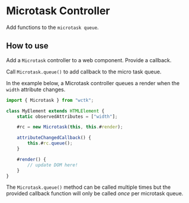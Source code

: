 # Microtask Controller

Add functions to the `microtask queue`.

## How to use

Add a `Microtask` controller to a web component. Provide a callback.

Call `Microtask.queue()` to add callback to the micro task queue.

In the example below, a Microtask controller queues a render when the `width` attribute changes.

```ts
import { Microtask } from "wctk";

class MyElement extends HTMLElement {
	static observedAttributes = ["width"];

	#rc = new Microtask(this, this.#render);

	attributeChangedCallback() {
		this.#rc.queue();
	}

	#render() {
		// update DOM here!
	}
}
```

The `Microtask.queue()` method can be called multiple times but the provided callback function will only be called _once_ per microtask queue.
